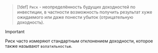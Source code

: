 
> [!def] 
> `Риск` - неопределённость будущих доходностей по инвестиции, в частности возможность получить результат хуже ожидаемого или даже понести убыток (отрицательную доходность).

> [!important]
> Риск часто измеряют стандартным отклонением доходности, которое также называют `волатильностью`.

